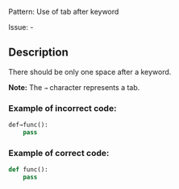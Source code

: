 Pattern: Use of tab after keyword

Issue: -

## Description

There should be only one space after a keyword.

**Note:** The `→` character represents a tab.

### Example of **incorrect** code:

```python
def→func():
    pass
```

### Example of **correct** code:

```python
def func():
    pass
```

